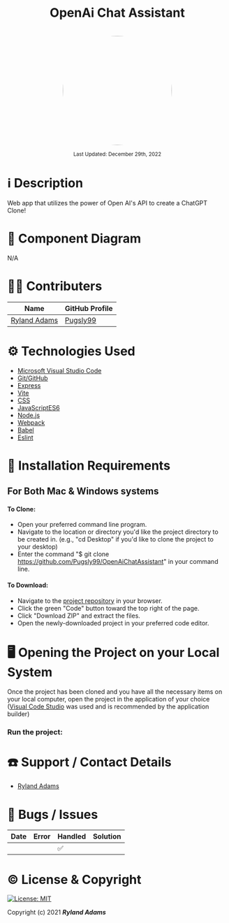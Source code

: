 # <div align="center">OpenAi Chat Assistant</div>

<p align="center">
    <br>
    <a href="https://github.com/Pugsly99">
        <img style="border-radius: 100%; height: 250px; width: auto" src="https://avatars.githubusercontent.com/u/72629902?s=460&u=3d57cdd64df52a007e362b2cb3e02573cdaa9c3a&v=4">
    </a>
</p>

<p align="center">
  <small>Last Updated: December 29th, 2022</small>
</p>

# ℹ️ Description

Web app that utilizes the power of Open AI's API to create a ChatGPT Clone!

# 📸 Component Diagram

N/A

# 🧑‍💻 Contributers

| Name                                                     | GitHub Profile                          |
| -------------------------------------------------------- | --------------------------------------- |
| [Ryland Adams](https://www.linkedin.com/in/rylandadams/) | [Pugsly99](https://github.com/Pugsly99) |

# ⚙️ Technologies Used

-   <a href="https://code.visualstudio.com/">Microsoft Visual Studio Code</a>
-   <a href="https://github.com/">Git/GitHub</a>
-   <a href="https://expressjs.com/">Express</a>
-   <a href="https://vitejs.dev/">Vite</a>
-   <a href="https://developer.mozilla.org/en-US/docs/Learn/CSS">CSS</a>
-   <a href="https://www.javascript.com/">JavaScriptES6</a>
-   <a href="https://nodejs.org/en/">Node.js</a>
-   <a href="https://webpack.js.org/">Webpack</a>
-   <a href="https://babeljs.io/">Babel</a>
-   <a href="https://eslint.org/">Eslint</a>

# 💾 Installation Requirements

## For Both Mac & Windows systems

#### To Clone:

-   Open your preferred command line program.
-   Navigate to the location or directory you'd like the project directory to be created in. (e.g., "cd Desktop" if you'd like to clone the project to your desktop)
-   Enter the command "$ git clone https://github.com/Pugsly99/OpenAiChatAssistant" in your command line.

#### To Download:

-   Navigate to the [project repository](https://github.com/Pugsly99/OpenAiChatAssistant) in your browser.
-   Click the green "Code" button toward the top right of the page.
-   Click "Download ZIP" and extract the files.
-   Open the newly-downloaded project in your preferred code editor.

# 🖥️ Opening the Project on your Local System

Once the project has been cloned and you have all the necessary items on your local computer, open the project in the application of your choice (<a href="https://code.visualstudio.com/">Visual Code Studio</a> was used and is recommended by the application builder)

### Run the project:

# ☎️ Support / Contact Details

-   [Ryland Adams](mailto:rylandadams@yahoo.com)

# 🐛 Bugs / Issues

| Date | Error | Handled | Solution |
| :--- | :---- | :------ | :------- |
|      |       | ✅      |          |

# ©️ License & Copyright

[![License: MIT](https://img.shields.io/badge/License-MIT-yellow.svg)](https://opensource.org/licenses/MIT)

Copyright (c) 2021 **_Ryland Adams_**
